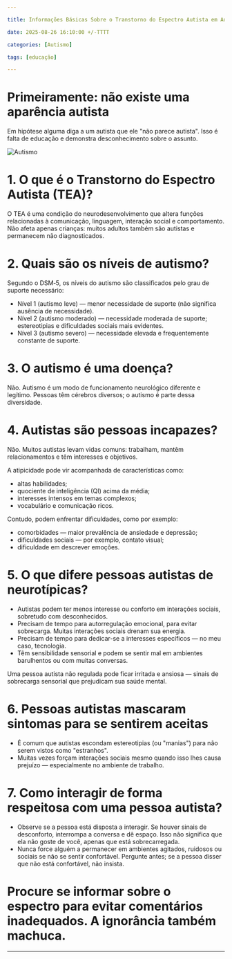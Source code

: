 ```yaml
---

title: Informações Básicas Sobre o Transtorno do Espectro Autista em Adultos

date: 2025-08-26 16:10:00 +/-TTTT

categories: [Autismo]

tags: [educação]

---
```


# Primeiramente: não existe uma aparência autista

Em hipótese alguma diga a um autista que ele "não parece autista". Isso é falta de educação e demonstra desconhecimento sobre o assunto.

![Autismo](https://i.ibb.co/GQHLbHhT/Screenshot-From-2025-09-27-10-46-26.png)

# 1. O que é o Transtorno do Espectro Autista (TEA)?

O TEA é uma condição do neurodesenvolvimento que altera funções relacionadas à comunicação, linguagem, interação social e comportamento. Não afeta apenas crianças: muitos adultos também são autistas e permanecem não diagnosticados.

# 2. Quais são os níveis de autismo?

Segundo o DSM‑5, os níveis do autismo são classificados pelo grau de suporte necessário:

- Nível 1 (autismo leve) — menor necessidade de suporte (não significa ausência de necessidade).  
- Nível 2 (autismo moderado) — necessidade moderada de suporte; estereotipias e dificuldades sociais mais evidentes.  
- Nível 3 (autismo severo) — necessidade elevada e frequentemente constante de suporte.

# 3. O autismo é uma doença?

Não. Autismo é um modo de funcionamento neurológico diferente e legítimo. Pessoas têm cérebros diversos; o autismo é parte dessa diversidade.

# 4. Autistas são pessoas incapazes?

Não. Muitos autistas levam vidas comuns: trabalham, mantêm relacionamentos e têm interesses e objetivos. 

A atipicidade pode vir acompanhada de características como:

- altas habilidades;
- quociente de inteligência (QI) acima da média;
- interesses intensos em temas complexos;
- vocabulário e comunicação ricos.

Contudo, podem enfrentar dificuldades, como por exemplo:

- comorbidades — maior prevalência de ansiedade e depressão;
- dificuldades sociais — por exemplo, contato visual;
- dificuldade em descrever emoções.

# 5. O que difere pessoas autistas de neurotípicas?

- Autistas podem ter menos interesse ou conforto em interações sociais, sobretudo com desconhecidos.  
- Precisam de tempo para autorregulação emocional, para evitar sobrecarga. Muitas interações sociais drenam sua energia.  
- Precisam de tempo para dedicar-se a interesses específicos — no meu caso, tecnologia.  
- Têm sensibilidade sensorial e podem se sentir mal em ambientes barulhentos ou com muitas conversas.

Uma pessoa autista não regulada pode ficar irritada e ansiosa — sinais de sobrecarga sensorial que prejudicam sua saúde mental.

# 6. Pessoas autistas mascaram sintomas para se sentirem aceitas

- É comum que autistas escondam estereotipias (ou "manias") para não serem vistos como "estranhos".  
- Muitas vezes forçam interações sociais mesmo quando isso lhes causa prejuízo — especialmente no ambiente de trabalho.

# 7. Como interagir de forma respeitosa com uma pessoa autista?

- Observe se a pessoa está disposta a interagir. Se houver sinais de desconforto, interrompa a conversa e dê espaço. Isso não significa que ela não goste de você, apenas que está sobrecarregada.  
- Nunca force alguém a permanecer em ambientes agitados, ruidosos ou sociais se não se sentir confortável. Pergunte antes; se a pessoa disser que não está confortável, não insista.  

# Procure se informar sobre o espectro para evitar comentários inadequados.  A ignorância também machuca. 


 
---

